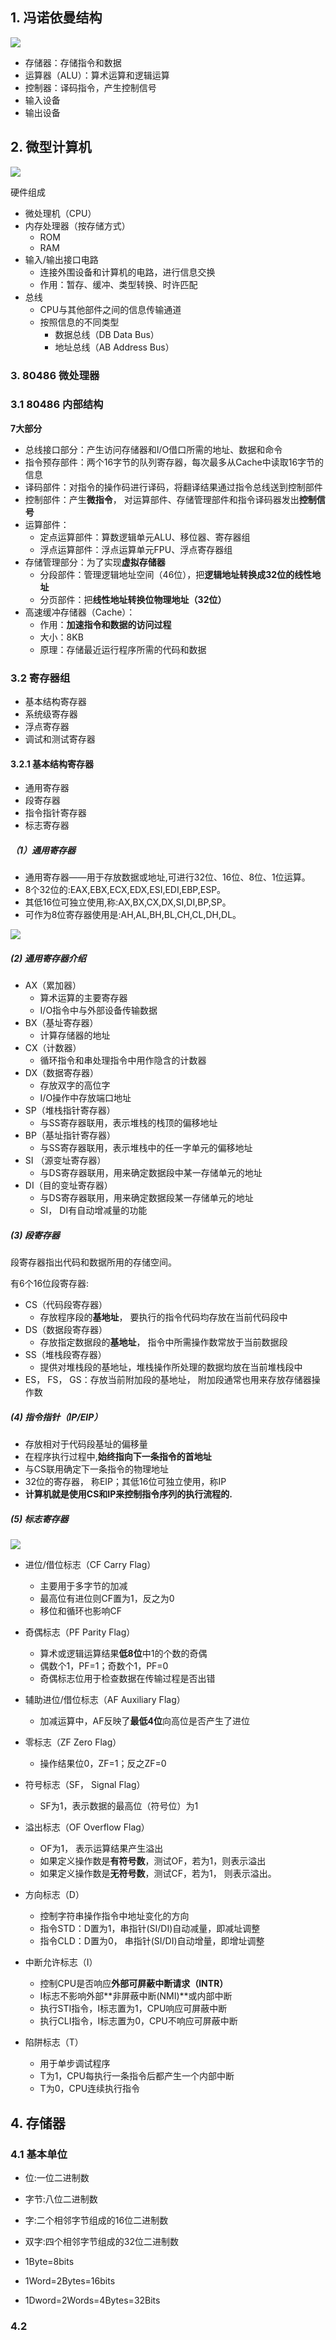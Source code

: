 ## 1. 冯诺依曼结构

![](https://wiki.jsswsq.com/images/5/52/8.3.1.png)

- 存储器：存储指令和数据
- 运算器（ALU）：算术运算和逻辑运算
- 控制器：译码指令，产生控制信号
- 输入设备
- 输出设备

## 2. 微型计算机

![](https://img-blog.csdn.net/20180615102719354?watermark/2/text/aHR0cHM6Ly9ibG9nLmNzZG4ubmV0L0szNDZLMzQ2/font/5a6L5L2T/fontsize/400/fill/I0JBQkFCMA==/dissolve/70)

硬件组成

- 微处理机（CPU）
- 内存处理器（按存储方式）
  - ROM
  - RAM
- 输入/输出接口电路
  - 连接外围设备和计算机的电路，进行信息交换
  - 作用：暂存、缓冲、类型转换、时许匹配
- 总线
  - CPU与其他部件之间的信息传输通道
  - 按照信息的不同类型
    - 数据总线（DB Data Bus）
    - 地址总线（AB  Address Bus）

### 3. 80486 微处理器

### 3.1 80486 内部结构

**7大部分**

- 总线接口部分：产生访问存储器和I/O借口所需的地址、数据和命令
- 指令预存部件：两个16字节的队列寄存器，每次最多从Cache中读取16字节的信息
- 译码部件：对指令的操作码进行译码，将翻译结果通过指令总线送到控制部件
- 控制部件：产生**微指令**， 对运算部件、存储管理部件和指令译码器发出**控制信号**
- 运算部件：
  - 定点运算部件：算数逻辑单元ALU、移位器、寄存器组
  - 浮点运算部件：浮点运算单元FPU、浮点寄存器组
- 存储管理部分：为了实现**虚拟存储器**
  - 分段部件：管理逻辑地址空间（46位），把**逻辑地址转换成32位的线性地址**
  - 分页部件：把**线性地址转换位物理地址（32位）**
- 高速缓冲存储器（Cache）：
  - 作用：**加速指令和数据的访问过程**
  - 大小：8KB
  - 原理：存储最近运行程序所需的代码和数据



### 3.2 寄存器组

- 基本结构寄存器
- 系统级寄存器
- 浮点寄存器
- 调试和测试寄存器



####  3.2.1 基本结构寄存器

- 通用寄存器
- 段寄存器
- 指令指针寄存器
- 标志寄存器

##### （1）通用寄存器

- 通用寄存器——用于存放数据或地址,可进行32位、16位、8位、1位运算。
- 8个32位的:EAX,EBX,ECX,EDX,ESI,EDI,EBP,ESP。
- 其低16位可独立使用,称:AX,BX,CX,DX,SI,DI,BP,SP。
- 可作为8位寄存器使用是:AH,AL,BH,BL,CH,CL,DH,DL。

![](../pic/3_2_1.png)



##### (2) 通用寄存器介绍

- AX（累加器）
  - 算术运算的主要寄存器
  - I/O指令中与外部设备传输数据
- BX（基址寄存器）
  - 计算存储器的地址
- CX（计数器）
  - 循环指令和串处理指令中用作隐含的计数器
- DX（数据寄存器）
  - 存放双字的高位字
  - I/O操作中存放端口地址
- SP（堆栈指针寄存器）
  - 与SS寄存器联用，表示堆栈的栈顶的偏移地址
- BP（基址指针寄存器）
  - 与SS寄存器联用，表示堆栈中的任一字单元的偏移地址
- SI （源变址寄存器）
  - 与DS寄存器联用，用来确定数据段中某一存储单元的地址
- DI（目的变址寄存器）
  - 与DS寄存器联用，用来确定数据段某一存储单元的地址
  - SI， DI有自动增减量的功能



##### (3) 段寄存器

段寄存器指出代码和数据所用的存储空间。

有6个16位段寄存器:

- CS（代码段寄存器）
  - 存放程序段的**基地址**， 要执行的指令代码均存放在当前代码段中
- DS（数据段寄存器）
  - 存放指定数据段的**基地址**， 指令中所需操作数常放于当前数据段
- SS（堆栈段寄存器）
  - 提供对堆栈段的基地址，堆栈操作所处理的数据均放在当前堆栈段中
- ES， FS， GS：存放当前附加段的基地址， 附加段通常也用来存放存储器操作数



##### (4) 指令指针（IP/EIP）
- 存放相对于代码段基址的偏移量
- 在程序执行过程中,**始终指向下一条指令的首地址**
- 与CS联用确定下一条指令的物理地址
- 32位的寄存器， 称EIP；其低16位可独立使用，称IP
- **计算机就是使用CS和IP来控制指令序列的执行流程的.**



##### (5) 标志寄存器

![](../pic/3_2_5.png)

- 进位/借位标志（CF Carry Flag）
  - 主要用于多字节的加减
  - 最高位有进位则CF置为1，反之为0
  - 移位和循环也影响CF
- 奇偶标志（PF Parity Flag）
  - 算术或逻辑运算结果**低8位**中1的个数的奇偶
  - 偶数个1，PF=1；奇数个1，PF=0
  - 奇偶标志位用于检查数据在传输过程是否出错
- 辅助进位/借位标志（AF Auxiliary Flag）
  - 加减运算中，AF反映了**最低4位**向高位是否产生了进位
- 零标志（ZF Zero Flag）
  - 操作结果位0，ZF=1；反之ZF=0
- 符号标志（SF， Signal Flag）
  - SF为1，表示数据的最高位（符号位）为1
- 溢出标志（OF Overflow Flag）
  - OF为1， 表示运算结果产生溢出
  - 如果定义操作数是**有符号数**，测试OF，若为1，则表示溢出
  - 如果定义操作数是**无符号数**，测试CF，若为1， 则表示溢出。

- 方向标志（D）
  - 控制字符串操作指令中地址变化的方向
  - 指令STD：D置为1，串指针(SI/DI)自动减量，即减址调整
  - 指令CLD：D置为0， 串指针(SI/DI)自动增量，即增址调整

- 中断允许标志（I）
  - 控制CPU是否响应**外部可屏蔽中断请求（INTR）**
  - I标志不影响外部**非屏蔽中断(NMI)**或内部中断
  - 执行STI指令，I标志置为1，CPU响应可屏蔽中断
  - 执行CLI指令，I标志置为0，CPU不响应可屏蔽中断
- 陷阱标志（T）
  - 用于单步调试程序
  - T为1，CPU每执行一条指令后都产生一个内部中断
  - T为0，CPU连续执行指令



## 4. 存储器

### 4.1 基本单位

- 位:一位二进制数
- 字节:八位二进制数
- 字:二个相邻字节组成的16位二进制数
- 双字:四个相邻字节组成的32位二进制数



- 1Byte=8bits
- 1Word=2Bytes=16bits
-  1Dword=2Words=4Bytes=32Bits



### 4.2 